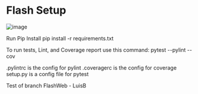 # Flash Setup
![image](https://user-images.githubusercontent.com/522095/145235878-33a72992-0313-4739-8a04-92542791c274.png)

Run Pip Install
pip install -r requirements.txt

To run tests, Lint, and Coverage report use this command:
pytest  --pylint --cov

.pylintrc is the config for pylint
.coveragerc is the config for coverage
setup.py is a config file for pytest

Test of branch FlashWeb - LuisB
